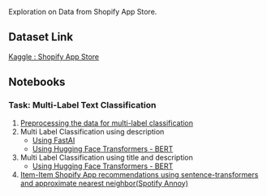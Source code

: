 Exploration on Data from Shopify App Store.

## Dataset Link
[Kaggle : Shopify App Store](https://www.kaggle.com/usernam3/shopify-app-store)


## Notebooks

### **Task:** Multi-Label Text Classification
1)  [Preprocessing the data for multi-label classification](./1_PreProcessing.ipynb)
2)  Multi Label Classification using description
    - [Using FastAI](./2_categoryClassification_usingFastAI_ULMFit.ipynb)
    - [Using Hugging Face Transformers - BERT](./3_categoryClassification_usingHFTransformers.ipynb)
3)  Multi Label Classification using title and description
    - [Using Hugging Face Transformers - BERT](./3_categoryClassification_multiSentence_usingHFTransformers.ipynb)
4) [Item-Item Shopify App recommendations using sentence-transformers and approximate nearest neighbor(Spotify Annoy)](./4_SemanticSearchUsingHuggingFace.ipynb)
